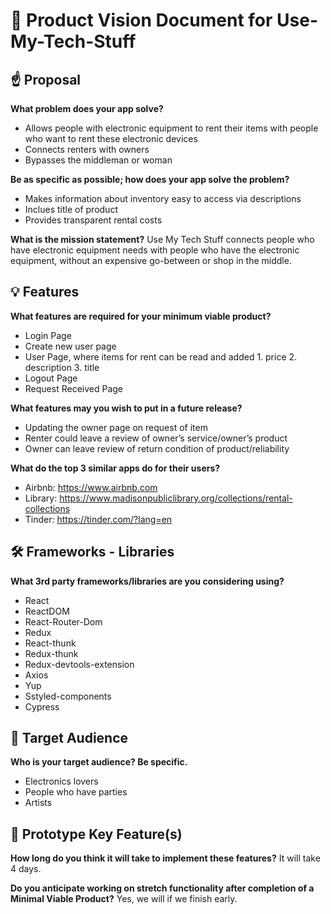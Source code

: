 # 👀 Product Vision Document for Use-My-Tech-Stuff

## ☝️ Proposal

**What problem does your app solve?**
- Allows people with electronic equipment to rent their items with people who want to rent these electronic devices
- Connects renters with owners
- Bypasses the middleman or woman

**Be as specific as possible; how does your app solve the problem?**
- Makes information about inventory easy to access via descriptions
- Inclues title of product 
- Provides transparent rental costs

**What is the mission statement?**
Use My Tech Stuff connects people who have electronic equipment needs with people who have the electronic equipment, without an expensive go-between or shop in the middle.

## 💡 Features

**What features are required for your minimum viable product?**
- Login Page
- Create new user page
- User Page, where items for rent can be read and added
        1. price
        2. description
        3. title
- Logout Page
- Request Received Page
  
**What features may you wish to put in a future release?**
- Updating the owner page on request of item
- Renter could leave a review of owner’s service/owner’s product
- Owner can leave review of return condition of product/reliability

**What do the top 3 similar apps do for their users?**
- Airbnb: https://www.airbnb.com
- Library: https://www.madisonpubliclibrary.org/collections/rental-collections
- Tinder: https://tinder.com/?lang=en

## 🛠 Frameworks - Libraries

**What 3rd party frameworks/libraries are you considering using?**
- React
- ReactDOM
- React-Router-Dom
- Redux
- React-thunk
- Redux-thunk
- Redux-devtools-extension
- Axios 
- Yup 
- Sstyled-components
- Cypress 

## 🎯 Target Audience

**Who is your target audience? Be specific.**
- Electronics lovers
- People who have parties
- Artists

## 🔑 Prototype Key Feature(s)

**How long do you think it will take to implement these features?**
    It will take 4 days.
    
**Do you anticipate working on stretch functionality after completion of a Minimal Viable Product?**
    Yes, we will if we finish early. 
    
